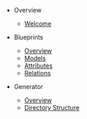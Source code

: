 * Overview
  * [Welcome](README.md)

* Blueprints
  * [Overview](docs/blueprint/README.md)
  * [Models](docs/blueprint/model.md)
  * [Attributes](docs/blueprint/attribute.md)
  * [Relations](docs/blueprint/relation.md)

* Generator
  * [Overview](docs/generator/overview.md)
  * [Directory Structure](docs/generator/directory_structure.md)
